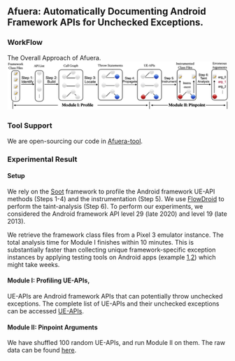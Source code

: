 ## Afuera: Automatically Documenting Android Framework APIs for Unchecked Exceptions.

### WorkFlow
   The Overall Approach of Afuera. 
              ![Afuera](workflow.png)
              
### Tool Support
We are open-sourcing our code in [Afuera-tool](https://github.com/afuera/Afuera-tool).

### Experimental Result
#### Setup
We rely on the [Soot](https://courses.cs.washington.edu/courses/cse501/01wi/project/sable-thesis.pdf) framework to profile the Android framework UE-API methods (Steps 1-4) and the instrumentation (Step 5).
We use [FlowDroid](https://orbilu.uni.lu/bitstream/10993/20223/1/far+14flowdroid.pdf) to perform the taint-analysis (Step 6).
To perform our experiments, we considered the Android framework API level 29 (late 2020) and level 19 (late 2013). 

We retrieve the framework class files from a Pixel 3 emulator instance. 
The total analysis time for Module I finishes within 10 minutes. This is substantially faster than collecting unique framework-specific exception instances by applying testing tools on Android apps (example [1](https://ieeexplore.ieee.org/abstract/document/8453100),[2](https://orbilu.uni.lu/bitstream/10993/41499/1/article.pdf)) which might take weeks. 
#### Module I: Profiling UE-APIs,
UE-APIs are Android framework APIs that can potentially throw unchecked exceptions. The complete list of UE-APIs and their unchecked exceptions can be accessed [UE-APIs](https://github.com/afuera/ue-api).
#### Module II: Pinpoint Arguments
We have shuffled 100 random UE-APIs, and run Module II on them. The raw data can be found [here](https://github.com/afuera/Module-II).

<!---
We use ***~~Context~~*** to mark parameters that are linked to the unchecked exception and confirmed by Afuera.

We use ***Context*** to mark parameters that are linked to the unchecked exception but not confirmed by Afuera.

|ID|UE-API | Thrown Exception | Parameter List | Remark|
|--|--------|-----|-------|------|
|1|[LinearLayout.\<init\>](https://github.com/afuera/Module-II/blob/main/android.widget.LinearLayout.<init>)|IllegalArgumentException|***~~Context~~***, AttributeSet, int|TP|
|2|[Allocation.copyFromUnchecked](https://github.com/afuera/Module-II/blob/main/android.renderscript.Allocation.copyFromUnchecked)|RSIllegalArgumentException|int[]|TN|
|3|[LocalActivityManager.startActivity](https://github.com/afuera/Module-II/blob/main/android.app.LocalActivityManager.startActivity)|RuntimeException|***String***, Intent| FN  |
|4|[View$AccessibilityDelegate.onInitializeAccessibilityNodeInfo](https://github.com/afuera/Module-II/blob/main/android.view.View$AccessibilityDelegate.onInitializeAccessibilityNodeInfo)|IllegalStateException|View, AccessibilityNodeInfo| TN  |
|5|[Activity.dispatchPopulateAccessibilityEvent](https://github.com/afuera/Module-II/blob/main/android.app.Activity.dispatchPopulateAccessibilityEvent)|IllegalStateException|AccessibilityEvent| TN  |
|6|[Bitmap.setHeight](https://github.com/afuera/Module-II/blob/main/android.graphics.Bitmap.setHeight)|IllegalStateException|int| TN  |
|7|[RemoteViewsListAdapter.getView](https://github.com/afuera/Module-II/blob/main/android.widget.RemoteViewsListAdapter.getView)|RuntimeException|int, ***View***, ***ViewGroup***|  FN |
|8|[AppSecurityPermissions$PermissionItemView.\<init\>](https://github.com/afuera/Module-II/blob/main/android.widget.AppSecurityPermissions$PermissionItemView.<init>)|IllegalStateException|***~~Context~~***, AttributeSet|TP|
|9|[SeekBar.\<init\>](https://github.com/afuera/Module-II/blob/main/android.widget.SeekBar.<init>)|IllegalArgumentException|***~~Context~~***, AttributeSet, int|TP|
|10|[CantAddAccountActivity.onCreate](https://github.com/afuera/Module-II/blob/main/android.accounts.CantAddAccountActivity.onCreate)|IllegalStateException|Bundle| TN  |
|11|[View$DragShadowBuilder.onDrawShadow](https://github.com/afuera/Module-II/blob/main/android.view.View$DragShadowBuilder.onDrawShadow)|RuntimeException|Canvas| TN  |
|12|[Gallery.onFocusChanged](https://github.com/afuera/Module-II/blob/main/android.widget.Gallery.onFocusChanged)|IllegalArgumentException|boolean, int, Rect| TN  |
|13|[RadioGroup.onInitializeAccessibilityEvent](https://github.com/afuera/Module-II/blob/main/android.widget.RadioGroup.onInitializeAccessibilityEvent)|IllegalStateException|***~~AccessibilityEvent~~***, |TP|
|14|[ImageView.onMeasure](https://github.com/afuera/Module-II/blob/main/android.widget.ImageView.onMeasure)|NullPointerException|int, int|  TN |
|15|[Spinner.onInitializeAccessibilityEvent](https://github.com/afuera/Module-II/blob/main/android.widget.Spinner.onInitializeAccessibilityEvent)|IllegalStateException|***~~AccessibilityEvent~~***, |TP|
|16|[View.buildDrawingCache](https://github.com/afuera/Module-II/blob/main/android.view.View.buildDrawingCache)|IllegalStateException|boolean| TN  |
|17|[Script$LaunchOptions.setY](https://github.com/afuera/Module-II/blob/main/android.renderscript.Script$LaunchOptions.setY)|RSIllegalArgumentException|***~~int~~***, int|TP|
|18|[AbsSeekBar.onInitializeAccessibilityNodeInfo](https://github.com/afuera/Module-II/blob/main/android.widget.AbsSeekBar.onInitializeAccessibilityNodeInfo)|IllegalStateException|***AccessibilityNodeInfo***| FN  |
|19|[SlidingDrawer.onInitializeAccessibilityNodeInfo](https://github.com/afuera/Module-II/blob/main/android.widget.SlidingDrawer.onInitializeAccessibilityNodeInfo)|IllegalStateException|***~~AccessibilityNodeInfo~~***, |TP|
|20|[ScriptGroup$Builder.addConnection](https://github.com/afuera/Module-II/blob/main/android.renderscript.ScriptGroup$Builder.addConnection)|RSInvalidStateException|Type, ***Script$KernelID***, Script$FieldID| FN  |
|21|[Fragment.startActivityForResult](https://github.com/afuera/Module-II/blob/main/android.app.Fragment.startActivityForResult)|IllegalStateException|Intent, int|  TN |
|22|[DocumentsProvider.call](https://github.com/afuera/Module-II/blob/main/android.provider.DocumentsProvider.call)|UnsupportedOperationException|String, String, ***Bundle***| FN  |
|23|[Parcel.writeSparseArray](https://github.com/afuera/Module-II/blob/main/android.os.Parcel.writeSparseArray)|RuntimeException|***SparseArray***| FN  |
|24|[RouteInfo.makeHostRoute](https://github.com/afuera/Module-II/blob/main/android.net.RouteInfo.makeHostRoute)|IllegalArgumentException|***~~InetAddress~~***, InetAddress, String|TP|
|25|[DatePicker.\<init\>](https://github.com/afuera/Module-II/blob/main/android.widget.DatePicker.<init>)|IllegalArgumentException|Context| TN  |
|26|[ContentProviderOperation$Builder.withValueBackReference](https://github.com/afuera/Module-II/blob/main/android.content.ContentProviderOperation$Builder.withValueBackReference)|IllegalArgumentException|String, int| TN  |
|27|[ListView.onInitializeAccessibilityNodeInfo](https://github.com/afuera/Module-II/blob/main/android.widget.ListView.onInitializeAccessibilityNodeInfo)|IllegalStateException|***~~AccessibilityNodeInfo~~***, |TP|
|28|[PreferenceActivity$Header.writeToParcel](https://github.com/afuera/Module-II/blob/main/android.preference.PreferenceActivity$Header.writeToParcel)|RuntimeException|***Parcel***, int| FN  |
|29|[ZoomButton.\<init\>](https://github.com/afuera/Module-II/blob/main/android.widget.ZoomButton.<init>)|NullPointerException|***Context***| FN  |
|30|[ScriptIntrinsicBlend.forEachSubtract](https://github.com/afuera/Module-II/blob/main/android.renderscript.ScriptIntrinsicBlend.forEachSubtract)|RSIllegalArgumentException|Allocation, ***Allocation***| FN  |
|31|[PreferenceActivity.onCreate](https://github.com/afuera/Module-II/blob/main/android.preference.PreferenceActivity.onCreate)|IllegalArgumentException|Bundle| TN  |
|32|[ImageButton.onInitializeAccessibilityNodeInfo](https://github.com/afuera/Module-II/blob/main/android.widget.ImageButton.onInitializeAccessibilityNodeInfo)|IllegalStateException|***~~AccessibilityNodeInfo~~***, |TP|
|33|[Sampler$Builder.setWrapT](https://github.com/afuera/Module-II/blob/main/android.renderscript.Sampler$Builder.setWrapT)|IllegalArgumentException|***~~Sampler$Value~~***, |TP|
|34|[BoringLayout.make](https://github.com/afuera/Module-II/blob/main/android.text.BoringLayout.make)|IllegalArgumentException|CharSequence, TextPaint, int, Layout$Alignment, float, float, BoringLayout$Metrics, boolean, TextUtils$TruncateAt, int| TN  |
|35|[ListFragment.setListShown](https://github.com/afuera/Module-II/blob/main/android.app.ListFragment.setListShown)|RuntimeException|boolean|  TN |
|36|[GestureOverlayView.draw](https://github.com/afuera/Module-II/blob/main/android.gesture.GestureOverlayView.draw)|RuntimeException|Canvas|  TN |
|37|[View.sendAccessibilityEventUnchecked](https://github.com/afuera/Module-II/blob/main/android.view.View.sendAccessibilityEventUnchecked)|IllegalStateException|***AccessibilityEvent***| FN  |
|38|[WebView.findAll](https://github.com/afuera/Module-II/blob/main/android.webkit.WebView.findAll)|RuntimeException|String| TN  |
|39|[Activity.onCreateView](https://github.com/afuera/Module-II/blob/main/android.app.Activity.onCreateView)|SuperNotCalledException|View, String, Context, AttributeSet|  TN |
|40|[SpannableStringBuilder.drawTextRun](https://github.com/afuera/Module-II/blob/main/android.text.SpannableStringBuilder.drawTextRun)|IllegalArgumentException|Canvas, int, int, int, int, float, float, ***~~int~~***, Paint|TP|
|41|[SimpleCursorTreeAdapter.setViewImage](https://github.com/afuera/Module-II/blob/main/android.widget.SimpleCursorTreeAdapter.setViewImage)|IllegalArgumentException|ImageView, String| TN  |
|42|[CalendarView.onInitializeAccessibilityNodeInfo](https://github.com/afuera/Module-II/blob/main/android.widget.CalendarView.onInitializeAccessibilityNodeInfo)|IllegalStateException|***~~AccessibilityNodeInfo~~***, |TP|
|43|[AbsListView.onSizeChanged](https://github.com/afuera/Module-II/blob/main/android.widget.AbsListView.onSizeChanged)|IllegalStateException|int, int, int, int|TN   |
|44|[View.onInitializeAccessibilityEvent](https://github.com/afuera/Module-II/blob/main/android.view.View.onInitializeAccessibilityEvent)|IllegalStateException|***~~AccessibilityEvent~~***, |TP|
|45|[Mesh$TriangleMeshBuilder.create](https://github.com/afuera/Module-II/blob/main/android.renderscript.Mesh$TriangleMeshBuilder.create)|IllegalStateException|boolean| TN  |
|46|[SslCertificate.saveState](https://github.com/afuera/Module-II/blob/main/android.net.http.SslCertificate.saveState)|UnsupportedOperationException|SslCertificate| TN  |
|47|[Surface.copyFrom](https://github.com/afuera/Module-II/blob/main/android.view.Surface.copyFrom)|NullPointerException|***~~SurfaceControl~~***, |TP|
|48|[ScriptIntrinsicLUT.forEach](https://github.com/afuera/Module-II/blob/main/android.renderscript.ScriptIntrinsicLUT.forEach)|RSIllegalArgumentException|***Allocation***, Allocation| FN  |
|49|[MediaController.setMediaPlayer](https://github.com/afuera/Module-II/blob/main/android.widget.MediaController.setMediaPlayer)|NullPointerException|MediaController$MediaPlayerControl| TN  |
|50|[Activity.startActivityIfNeeded](https://github.com/afuera/Module-II/blob/main/android.app.Activity.startActivityIfNeeded)|ActivityNotFoundException|***~~Intent~~***, int, Bundle|TP|
--->
